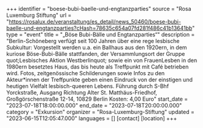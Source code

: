 +++
identifier = "boese-bubi-baelle-und-engtanzparties"
source = "Rosa Luxemburg Stiftung"
url = "https://rosalux.de/veranstaltung/es_detail/news_50460/boese-bubi-baelle-und-engtanzparties?cHash=78635c654a07fd281f486c41b13641bb"
type = "event"
title = "„Böse Bubi-Bälle und Engtanzparties“"
description = "Berlin-Schöneberg verfügt seit 100 Jahren über eine rege lesbische Subkultur: Vorgestellt werden u.a. ein Ballhaus aus den 1920ern, in dem kuriose Böse-Bubi-Bälle stattfanden, der Versammlungsort der Gruppe quot;Lesbisches Aktion Westberlinquot; sowie ein von FrauenLesben in den 1980ern besetztes Haus, das bis heute als Treffpunkt mit Café betrieben wird. Fotos, zeitgenössische Schilderungen sowie Infos zu den Akteur*innen der Treffpunkte geben einen Eindruck von der einstigen und heutigen Vielfalt lesbisch-queeren Lebens.
Führung durch 
S-Bhf Yorckstraße, Ausgang Richtung Alter St. Matthäus-Friedhof, Großgörschenstraße 12-14, 10829 Berlin
Kosten: 4,00 Euro"
start_date = "2023-07-18T18:00:00.000"
end_date = "2023-07-18T20:00:00.000"
category = "Exkursion"
organizer = "Rosa-Luxemburg-Stiftung"
updated = "2023-06-15T12:05:47.000"
languages = []
[contact]
[location]
+++